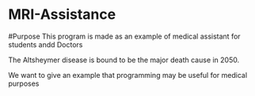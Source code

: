 # MRI-Assistance


#Purpose 
This program is made as an example of medical assistant for students andd Doctors

The Altsheymer disease is bound to be the major death cause in 2050.

We want to give an example that programming may be useful for medical purposes

